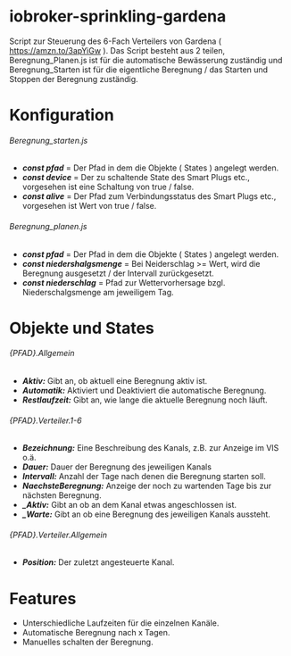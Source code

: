# iobroker-sprinkling-gardena

Script zur Steuerung des 6-Fach Verteilers von Gardena ( https://amzn.to/3apYiGw ).
Das Script besteht aus 2 teilen, Beregnung_Planen.js ist für die automatische Bewässerung zuständig und Beregnung_Starten ist für die eigentliche Beregnung / das Starten und Stoppen der Beregnung zuständig.

# Konfiguration

###### Beregnung_starten.js

- ***const pfad*** = Der Pfad in dem die Objekte ( States ) angelegt werden.
- ***const device*** = Der zu schaltende State des Smart Plugs etc., vorgesehen ist eine Schaltung von true / false.
- ***const alive*** = Der Pfad zum Verbindungsstatus des Smart Plugs etc., vorgesehen ist Wert von true / false.

###### Beregnung_planen.js

- ***const pfad*** = Der Pfad in dem die Objekte ( States ) angelegt werden.
- ***const niedershalgsmenge*** = Bei Neiderschlag >= Wert, wird die Beregnung ausgesetzt / der Intervall zurückgesetzt.
- ***const niederschlag*** = Pfad zur Wettervorhersage bzgl. Niederschalgsmenge am jeweiligem Tag.

# Objekte und States

###### {PFAD}.Allgemein

- ***Aktiv:*** Gibt an, ob aktuell eine Beregnung aktiv ist.
- ***Automatik:*** Aktiviert und Deaktiviert die automatische Beregnung.
- ***Restlaufzeit:*** Gibt an, wie lange die aktuelle Beregnung noch läuft.

###### {PFAD}.Verteiler.1-6

- ***Bezeichnung:*** Eine Beschreibung des Kanals, z.B. zur Anzeige im VIS o.ä.
- ***Dauer:*** Dauer der Beregnung des jeweiligen Kanals
- ***Intervall:*** Anzahl der Tage nach denen die Beregnung starten soll.
- ***NaechsteBeregnung:*** Anzeige der noch zu wartenden Tage bis zur nächsten Beregnung.
- ***_Aktiv:*** Gibt an ob an dem Kanal etwas angeschlossen ist.
- ***_Warte:*** Gibt an ob eine Beregnung des jeweiligen Kanals aussteht.

###### {PFAD}.Verteiler.Allgemein

- ***Position:*** Der zuletzt angesteuerte Kanal.

# Features

- Unterschiedliche Laufzeiten für die einzelnen Kanäle.
- Automatische Beregnung nach x Tagen.
- Manuelles schalten der Beregnung.
